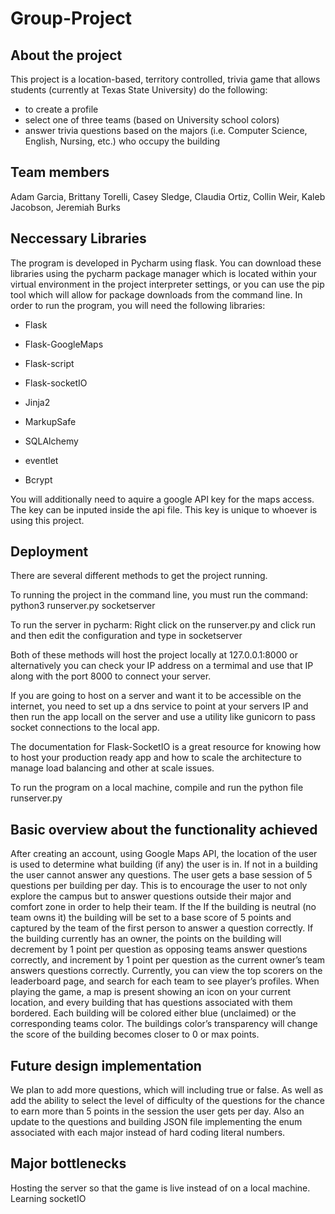 # Group-Project
##	About the project

This project is a location-based, territory controlled, trivia game that allows students (currently at Texas State University) do the following: 
 * to create a profile
 * select one of three teams (based on University school colors) 
 * answer trivia questions based on the majors (i.e. Computer Science, English, Nursing, etc.) who occupy the building 

##	Team members

Adam Garcia, Brittany Torelli, Casey Sledge, Claudia Ortiz, Collin Weir, Kaleb Jacobson, Jeremiah Burks

##	Neccessary Libraries

The program is developed in Pycharm using flask. You can download these libraries using the pycharm package manager which is located within your virtual environment in the project interpreter settings, or you can use the pip tool which will allow for package downloads from the command line. In order to run the program, you will need the following libraries: 

  * Flask
  
  * Flask-GoogleMaps
  
  * Flask-script
  
  * Flask-socketIO
  
  * Jinja2
  
  * MarkupSafe
  
  * SQLAlchemy
  
  * eventlet
  
  * Bcrypt
 
You  will additionally need to aquire a google API key for the maps access. The key can be inputed inside the api file. This key is unique to whoever is using this project.

## Deployment
There are several different methods to get the project running. 

To running the project in the command line, you must run the command:
  python3 runserver.py socketserver 
 
To run the server in pycharm:
Right click on the runserver.py and click run and then edit the configuration and type in socketserver 
 
Both of these methods will host the project locally at 127.0.0.1:8000 or alternatively you can check your IP address on a termimal and use that IP along with the port 8000 to connect your server.

If you are going to host on a server and want it to be accessible on the internet, you need to set up a dns service to point at your servers IP and then run the app locall on the server and use a utility like gunicorn to pass socket connections to the local app.
 
 The documentation for Flask-SocketIO is a great resource for knowing how to host your production ready app and how to scale the architecture to manage load balancing and other at scale issues.
  
To run the program on a local machine, compile and run the python file runserver.py

##	Basic overview about the functionality achieved

After creating an account, using Google Maps API, the location of the user is used to determine what building (if any) the user is in. If not in a building the user cannot answer any questions. The user gets a base session of 5 questions per building per day. This is to encourage the user to not only explore the campus but to answer questions outside their major and comfort zone in order to help their team. If the If the building is neutral (no team owns it) the building will be set to a base score of 5 points and captured by the team of the first person to answer a question correctly. If the building currently has an owner, the points on the building will decrement by 1 point per question as opposing teams answer questions correctly, and increment by 1 point per question as the current owner’s team answers questions correctly. Currently, you can view the top scorers on the leaderboard page, and search for each team to see player’s profiles. When playing the game, a map is present showing an icon on your current location, and every building that has questions associated with them bordered. Each building will be colored either blue (unclaimed) or the corresponding teams color. The buildings color’s transparency will change the score of the building becomes closer to 0 or max points.

##	Future design implementation

We plan to add more questions, which will including true or false. As well as add the ability to select the level of difficulty of the questions for the chance to earn more than 5 points in the session the user gets per day. 
Also an update to the questions and building JSON file implementing the enum associated with each major instead of hard coding literal numbers. 

##	Major bottlenecks

Hosting the server so that the game is live instead of on a local machine. 
Learning socketIO

